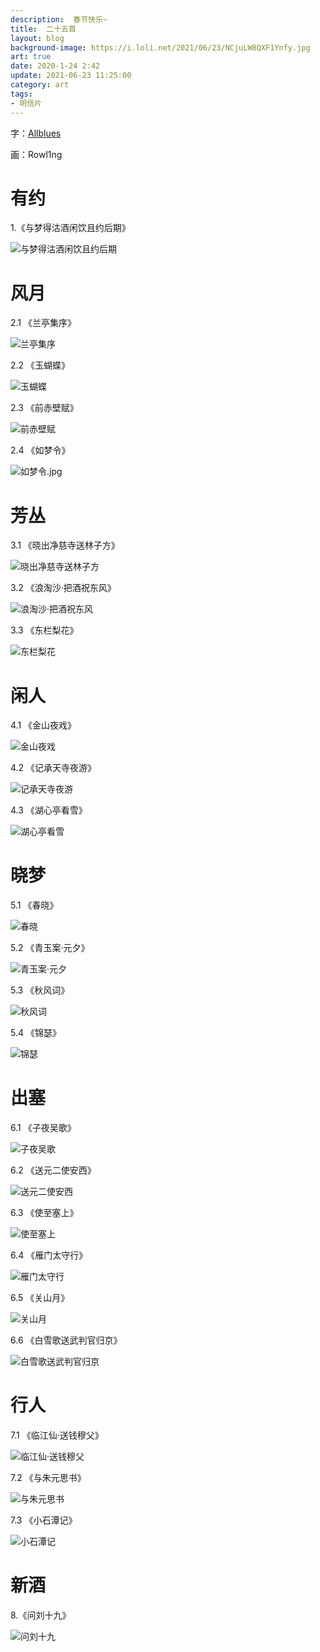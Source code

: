 ```yaml
---
description:  春节快乐~
title:  二十五首
layout: blog
background-image: https://i.loli.net/2021/06/23/NCjuLW8QXF1Ynfy.jpg
art: true
date: 2020-1-24 2:42
update: 2021-06-23 11:25:00
category: art
tags:
- 明信片
---
```



字：[Allblues][1]

画：Rowl1ng

# 有约

1.《与梦得沽酒闲饮且约后期》

![与梦得沽酒闲饮且约后期](https://s2.loli.net/2025/08/18/6eAokY7gt8yuWV4.jpg)

# 风月

2.1 《兰亭集序》

![兰亭集序](https://s2.loli.net/2025/08/18/f32SaLCT946PvdZ.jpg)

2.2 《玉蝴蝶》

![玉蝴蝶](https://s2.loli.net/2025/08/18/W8dkiz7JpqLOmDw.jpg)

2.3 《前赤壁赋》

![前赤壁赋](https://s2.loli.net/2025/08/18/DEhamu7SoVHQ9tG.jpg)

2.4 《如梦令》

![如梦令.jpg](https://i.loli.net/2021/06/23/NCjuLW8QXF1Ynfy.jpg)

# 芳丛

3.1 《晓出净慈寺送林子方》

![晓出净慈寺送林子方](https://s2.loli.net/2025/08/18/i9ewmcWAF2alBO5.jpg)

3.2 《浪淘沙·把酒祝东风》

![浪淘沙·把酒祝东风](https://sm.ms/image/2TEt9CZ8BeMgLhK.jpg)

3.3 《东栏梨花》

![东栏梨花](https://s2.loli.net/2025/08/18/v62ubgQj4N7FZae.jpg)

# 闲人

4.1 《金山夜戏》

![金山夜戏](https://s2.loli.net/2025/08/18/TwkMqUhzgBmspv2.jpg)

4.2 《记承天寺夜游》

![记承天寺夜游](https://s2.loli.net/2025/08/18/6SV3DWR5pIZnQT7.jpg)

4.3 《湖心亭看雪》

![湖心亭看雪](https://s2.loli.net/2025/08/18/kEBNCq3YPwyLxRo.jpg)

# 晓梦

5.1 《春晓》

![春晓](https://s2.loli.net/2025/08/18/ctxYRXSgwziD25n.jpg)

5.2 《青玉案·元夕》

![青玉案·元夕](https://s2.loli.net/2025/08/18/smvRrbz52QXuAEI.jpg)

5.3 《秋风词》

![秋风词](https://s2.loli.net/2025/08/18/TB9AH4YIfXgJyba.jpg)

5.4 《锦瑟》

![锦瑟](https://s2.loli.net/2025/08/18/e9SxQwTMvtnAsGK.jpg)

# 出塞

6.1 《子夜吴歌》

![子夜吴歌](https://s2.loli.net/2025/08/18/eqxh2aoAZOl6pK5.jpg)

6.2 《送元二使安西》

![送元二使安西](https://s2.loli.net/2025/08/18/H56umdRnlsi12wN.jpg)

6.3 《使至塞上》

![使至塞上](https://s2.loli.net/2025/08/18/kcfIbjvz1lwEOp3.jpg)

6.4 《雁门太守行》

![雁门太守行](https://s2.loli.net/2025/08/18/8MPOFDuxK9wb2Jm.jpg)

6.5 《关山月》

![关山月](https://s2.loli.net/2025/08/18/GzVgSe4Eyou1aOl.jpg)

6.6 《白雪歌送武判官归京》

![白雪歌送武判官归京](https://s2.loli.net/2025/08/18/DYpqfyOubLN7nKJ.jpg)

# 行人

7.1 《临江仙·送钱穆父》

![临江仙·送钱穆父](https://s2.loli.net/2025/08/18/hIbvUoDcmjwN8Rz.jpg)

7.2 《与朱元思书》

![与朱元思书](https://s2.loli.net/2025/08/18/z1vjbI6hBC2HlFN.jpg)

7.3 《小石潭记》

![小石潭记](https://s2.loli.net/2025/08/18/LS5GHMTYN9k167O.jpg)

# 新酒

8.《问刘十九》

![问刘十九](https://s2.loli.net/2025/08/18/krQFRdgywx3sDVE.jpg)


  [1]: https://space.bilibili.com/3542725/
